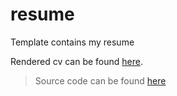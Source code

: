 # resume

Template contains my resume

Rendered cv can be found [here](curriculumvitae.pdf).

> Source code can be found [here](curriculumvitae.tex)